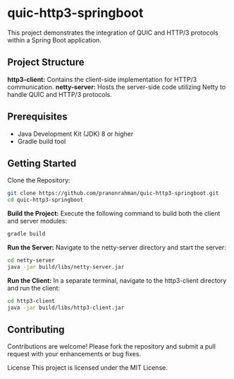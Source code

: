 # quic-http3-springboot
This project demonstrates the integration of QUIC and HTTP/3 protocols within a Spring Boot application.

## Project Structure
**http3-client:** Contains the client-side implementation for HTTP/3 communication.
**netty-server:** Hosts the server-side code utilizing Netty to handle QUIC and HTTP/3 protocols.

## Prerequisites
- Java Development Kit (JDK) 8 or higher
- Gradle build tool

## Getting Started
Clone the Repository:
```bash
git clone https://github.com/pranonrahman/quic-http3-springboot.git
cd quic-http3-springboot
```

**Build the Project:** Execute the following command to build both the client and server modules:

```bash
gradle build
```

**Run the Server:** Navigate to the netty-server directory and start the server:

```bash
cd netty-server
java -jar build/libs/netty-server.jar
```

**Run the Client:** In a separate terminal, navigate to the http3-client directory and run the client:

```bash
cd http3-client
java -jar build/libs/http3-client.jar
```

## Contributing
Contributions are welcome! Please fork the repository and submit a pull request with your enhancements or bug fixes.

License
This project is licensed under the MIT License.
